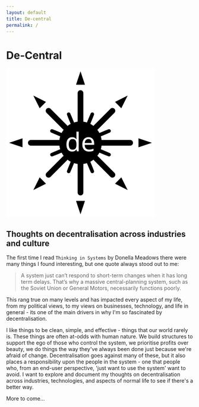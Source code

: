 ```yaml
---
layout: default
title: De-central
permalink: /
---
```

# De-Central
![de-central logo](https://raw.githubusercontent.com/dalecousins83/dalecousins83.github.io/refs/heads/main/assets/images/de-logo_v01.svg)
## Thoughts on decentralisation across industries and culture
The first time I read ```Thinking in Systems``` by Donella Meadows there were many things I found interesting, but one quote always stood out to me:

> A system just can’t respond to short-term changes when it has long term delays. That’s why a massive central-planning system, such as the Soviet Union or General Motors, necessarily functions poorly.

This rang true on many levels and has impacted every aspect of my life, from my political views, to my views on businesses, technology, and life in general - its one of the main drivers in why I'm so fascinated by decentralisation.

I like things to be clean, simple, and effective - things that our world rarely is. These things are often at-odds with human nature. We build structures to support the ego of those who control the system, we prioritise profits over beauty, we do things the way they've always been done just because we're afraid of change. Decentralisation goes against many of these, but it also places a responsibility upon the people in the system - one that people who, from an end-user perspective,  'just want to use the system' want to avoid. I want to explore and document my thoughts on decentralisation across industries, technologies, and aspects of normal life to see if there's a better way.

More to come...
